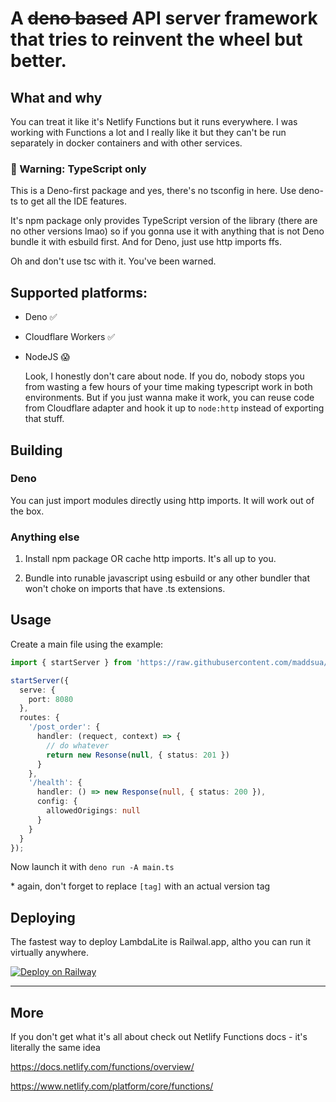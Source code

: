 # A ~~deno based~~ API server framework that tries to reinvent the wheel but better.

## What and why

You can treat it like it's Netlify Functions but it runs everywhere. I was working with Functions a lot and I really like it but they can't be run separately in docker containers and with other services.

### 🚨 Warning: TypeScript only

This is a Deno-first package and yes, there's no tsconfig in here. Use deno-ts to get all the IDE features.

It's npm package only provides TypeScript version of the library (there are no other versions lmao) so if you gonna use it with anything that is not Deno bundle it with esbuild first. And for Deno, just use http imports ffs.

Oh and don't use tsc with it. You've been warned.

## Supported platforms: 

- Deno ✅

- Cloudflare Workers ✅

- NodeJS 😱

	Look, I honestly don't care about node. If you do, nobody stops you from wasting a few hours of your time making typescript work in both environments. But if you just wanna make it work, you can reuse code from Cloudflare adapter and hook it up to `node:http` instead of exporting that stuff.

## Building

### Deno

You can just import modules directly using http imports. It will work out of the box.

### Anything else

1. Install npm package OR cache http imports. It's all up to you.

2. Bundle into runable javascript using esbuild or any other bundler that won't choke on imports that have .ts extensions.

## Usage

Create a main file using the example:

```typescript
import { startServer } from 'https://raw.githubusercontent.com/maddsua/lambda-lite/[tag]/mod.ts';

startServer({
  serve: {
    port: 8080
  },
  routes: {
    '/post_order': {
      handler: (requect, context) => {
        // do whatever
        return new Resonse(null, { status: 201 })
      }
    },
    '/health': {
      handler: () => new Response(null, { status: 200 }),
      config: {
        allowedOrigings: null
      }
    }
  }
});

```

Now launch it with `deno run -A main.ts`

\* again, don't forget to replace `[tag]` with an actual version tag

## Deploying

The fastest way to deploy LambdaLite is Railwal.app, altho you can run it virtually anywhere.

[![Deploy on Railway](https://railway.app/button.svg)](https://railway.app/template/YslOZk?referralCode=Mi0Jqj)

---

## More

If you don't get what it's all about check out Netlify Functions docs - it's literally the same idea

https://docs.netlify.com/functions/overview/

https://www.netlify.com/platform/core/functions/
